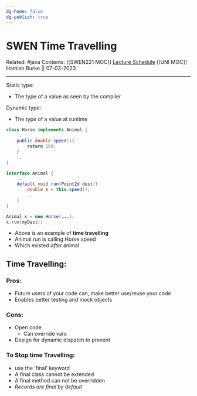 ```yaml
---
dg-home: false
dg-publish: true
---
```


# SWEN Time Travelling

Related: #java 
Contents: [[SWEN221 MOC]]
[Lecture Schedule](https://ecs.wgtn.ac.nz/Courses/SWEN221_2023T1/LectureSchedule)
[[UNI MOC]]
Hamish Burke || 07-03-2023
***
Static type:
- The type of a value as seen by the compiler

Dynamic type:
- The type of a value at runtime

```java
class Horse implements Animal {
	..
	public double speed(){
		return 10d;
	}
	..
}

interface Animal {
	..
	default void run(Point2d dest){
		double s = this.speed();	
		..
	}
}
```

```java
Animal x = new Horse(...);
x.run(myDest);
```

- Above is an example of **time travelling**
- Animal.run is calling Horse.speed
- Which existed *after* animal

## Time Travelling:

### Pros:

- Future users of your code can, make better use/reuse your code
- Enables better testing and mock objects

### Cons:

- Open code
	- Can override vars
- Design for dynamic dispatch to prevent

### To Stop time Travelling:

- use the 'final' keyword
- A final class cannot be extended
- A final method can not be overridden
- *Records are final by default*

